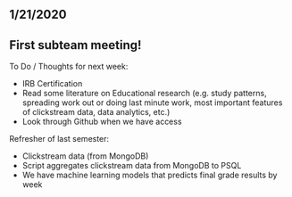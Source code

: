 ## 1/21/2020 

## First subteam meeting!

To Do / Thoughts for next week:
- IRB Certification
- Read some literature on Educational research (e.g. study patterns, spreading work out or doing last minute work, most important features of clickstream data, data analytics, etc.)
- Look through Github when we have access

Refresher of last semester:
- Clickstream data (from MongoDB)
- Script aggregates clickstream data from MongoDB to PSQL
- We have machine learning models that predicts final grade results by week
